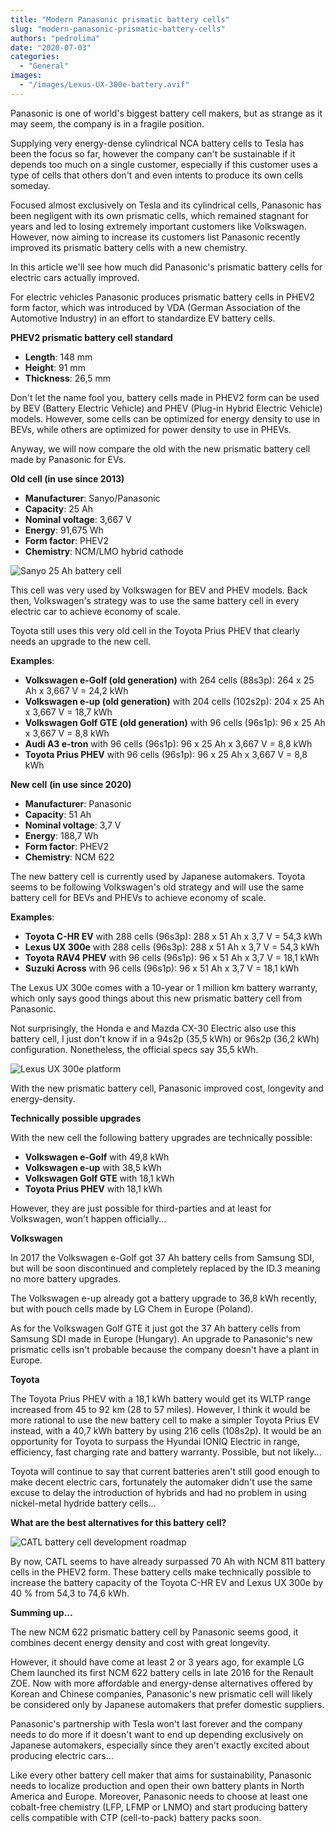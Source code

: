 ```yaml
---
title: "Modern Panasonic prismatic battery cells"
slug: "modern-panasonic-prismatic-battery-cells"
authors: "pedrolima"
date: "2020-07-03"
categories:
  - "General"
images:
  - "/images/Lexus-UX-300e-battery.avif"
---
```


Panasonic is one of world's biggest battery cell makers, but as strange as it may seem, the company is in a fragile position.

Supplying very energy-dense cylindrical NCA battery cells to Tesla has been the focus so far, however the company can't be sustainable if it depends too much on a single customer, especially if this customer uses a type of cells that others don't and even intents to produce its own cells someday.

Focused almost exclusively on Tesla and its cylindrical cells, Panasonic has been negligent with its own prismatic cells, which remained stagnant for years and led to losing extremely important customers like Volkswagen. However, now aiming to increase its customers list Panasonic recently improved its prismatic battery cells with a new chemistry.

In this article we'll see how much did Panasonic's prismatic battery cells for electric cars actually improved.

For electric vehicles Panasonic produces prismatic battery cells in PHEV2 form factor, which was introduced by VDA (German Association of the Automotive Industry) in an effort to standardize EV battery cells.

**PHEV2 prismatic battery cell standard**

- **Length**: 148 mm
- **Height**: 91 mm
- **Thickness**: 26,5 mm

Don't let the name fool you, battery cells made in PHEV2 form can be used by BEV (Battery Electric Vehicle) and PHEV (Plug-in Hybrid Electric Vehicle) models. However, some cells can be optimized for energy density to use in BEVs, while others are optimized for power density to use in PHEVs.

Anyway, we will now compare the old with the new prismatic battery cell made by Panasonic for EVs.

**Old cell (in use since 2013)**

- **Manufacturer**: Sanyo/Panasonic
- **Capacity**: 25 Ah
- **Nominal voltage**: 3,667 V
- **Energy**: 91,675 Wh
- **Form factor**: PHEV2
- **Chemistry**: NCM/LMO hybrid cathode

![Sanyo 25 Ah battery cell](images/sanyo-25-ah-battery-cell.avif)

This cell was very used by Volkswagen for BEV and PHEV models. Back then, Volkswagen's strategy was to use the same battery cell in every electric car to achieve economy of scale.

Toyota still uses this very old cell in the Toyota Prius PHEV that clearly needs an upgrade to the new cell.

**Examples**:

- **Volkswagen e-Golf (old generation)** with 264 cells (88s3p): 264 x 25 Ah x 3,667 V = 24,2 kWh
- **Volkswagen e-up (old generation)** with 204 cells (102s2p): 204 x 25 Ah x 3,667 V = 18,7 kWh
- **Volkswagen Golf GTE** **(old generation)** with 96 cells (96s1p): 96 x 25 Ah x 3,667 V = 8,8 kWh
- **Audi A3 e-tron** with 96 cells (96s1p): 96 x 25 Ah x 3,667 V = 8,8 kWh
- **Toyota Prius PHEV** with 96 cells (96s1p): 96 x 25 Ah x 3,667 V = 8,8 kWh

**New cell** **(in use since 2020)**

- **Manufacturer**: Panasonic
- **Capacity**: 51 Ah
- **Nominal voltage**: 3,7 V
- **Energy**: 188,7 Wh
- **Form factor**: PHEV2
- **Chemistry**: NCM 622

The new battery cell is currently used by Japanese automakers. Toyota seems to be following Volkswagen's old strategy and will use the same battery cell for BEVs and PHEVs to achieve economy of scale.

**Examples**:

- **Toyota C-HR EV** with 288 cells (96s3p): 288 x 51 Ah x 3,7 V = 54,3 kWh
- **Lexus UX 300e** with 288 cells (96s3p): 288 x 51 Ah x 3,7 V = 54,3 kWh
- **Toyota RAV4 PHEV** with 96 cells (96s1p): 96 x 51 Ah x 3,7 V = 18,1 kWh
- **Suzuki Across** with 96 cells (96s1p): 96 x 51 Ah x 3,7 V = 18,1 kWh

The Lexus UX 300e comes with a 10-year or 1 million km battery warranty, which only says good things about this new prismatic battery cell from Panasonic.

Not surprisingly, the Honda e and Mazda CX-30 Electric also use this battery cell, I just don't know if in a 94s2p (35,5 kWh) or 96s2p (36,2 kWh) configuration. Nonetheless, the official specs say 35,5 kWh.

![Lexus UX 300e platform](images/Lexus-UX-300e-platform.avif)

With the new prismatic battery cell, Panasonic improved cost, longevity and energy-density.

**Technically possible upgrades**

With the new cell the following battery upgrades are technically possible:

- **Volkswagen e-Golf** with 49,8 kWh
- **Volkswagen e-up** with 38,5 kWh
- **Volkswagen Golf GTE** with 18,1 kWh
- **Toyota Prius PHEV** with 18,1 kWh

However, they are just possible for third-parties and at least for Volkswagen, won't happen officially...

**Volkswagen**

In 2017 the Volkswagen e-Golf got 37 Ah battery cells from Samsung SDI, but will be soon discontinued and completely replaced by the ID.3 meaning no more battery upgrades.

The Volkswagen e-up already got a battery upgrade to 36,8 kWh recently, but with pouch cells made by LG Chem in Europe (Poland).

As for the Volkswagen Golf GTE it just got the 37 Ah battery cells from Samsung SDI made in Europe (Hungary). An upgrade to Panasonic's new prismatic cells isn't probable because the company doesn't have a plant in Europe.

**Toyota**

The Toyota Prius PHEV with a 18,1 kWh battery would get its WLTP range increased from 45 to 92 km (28 to 57 miles). However, I think it would be more rational to use the new battery cell to make a simpler Toyota Prius EV instead, with a 40,7 kWh battery by using 216 cells (108s2p). It would be an opportunity for Toyota to surpass the Hyundai IONIQ Electric in range, efficiency, fast charging rate and battery warranty. Possible, but not likely...

Toyota will continue to say that current batteries aren't still good enough to make decent electric cars, fortunately the automaker didn't use the same excuse to delay the introduction of hybrids and had no problem in using nickel-metal hydride battery cells...

**What are the best alternatives for this battery cell?**

![CATL battery cell development roadmap](images/catl-battery-cell-development-roadmap.avif)

By now, CATL seems to have already surpassed 70 Ah with NCM 811 battery cells in the PHEV2 form. These battery cells make technically possible to increase the battery capacity of the Toyota C-HR EV and Lexus UX 300e by 40 % from 54,3 to 74,6 kWh.

**Summing up...**

The new NCM 622 prismatic battery cell by Panasonic seems good, it combines decent energy density and cost with great longevity.

However, it should have come at least 2 or 3 years ago, for example LG Chem launched its first NCM 622 battery cells in late 2016 for the Renault ZOE. Now with more affordable and energy-dense alternatives offered by Korean and Chinese companies, Panasonic's new prismatic cell will likely be considered only by Japanese automakers that prefer domestic suppliers.

Panasonic's partnership with Tesla won't last forever and the company needs to do more if it doesn't want to end up depending exclusively on Japanese automakers, especially since they aren't exactly excited about producing electric cars...

Like every other battery cell maker that aims for sustainability, Panasonic needs to localize production and open their own battery plants in North America and Europe. Moreover, Panasonic needs to choose at least one cobalt-free chemistry (LFP, LFMP or LNMO) and start producing battery cells compatible with CTP (cell-to-pack) battery packs soon.
